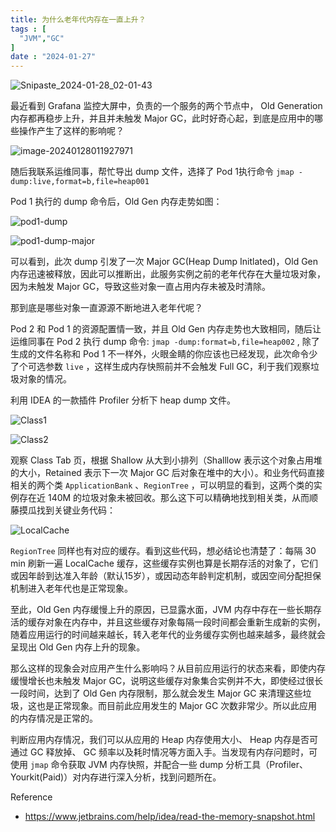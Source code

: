 ```yaml
---
title: 为什么老年代内存在一直上升？
tags : [
  "JVM","GC"
]
date : "2024-01-27"
---
```


![Snipaste_2024-01-28_02-01-43](https://img.goldpumpkin.life/1706378562136-imwE3HX.png)

最近看到 Grafana 监控大屏中，负责的一个服务的两个节点中， Old Generation 内存都再稳步上升，并且并未触发 Major GC，此时好奇心起，到底是应用中的哪些操作产生了这样的影响呢？

![image-20240128011927971](https://img.goldpumpkin.life/1706376978299-iSiu7HB.png)

随后我联系运维同事，帮忙导出 dump 文件，选择了 Pod 1执行命令 `jmap -dump:live,format=b,file=heap001`

Pod 1 执行的 dump 命令后，Old Gen 内存走势如图：

![pod1-dump](https://img.goldpumpkin.life/1706376992128-iBiHX8q.png)

![pod1-dump-major](https://img.goldpumpkin.life/1706376997745-iATDpCq.png)

可以看到，此次 dump 引发了一次 Major GC(Heap Dump Initlated)，Old Gen 内存迅速被释放，因此可以推断出，此服务实例之前的老年代存在大量垃圾对象，因为未触发 Major GC，导致这些对象一直占用内存未被及时清除。

那到底是哪些对象一直源源不断地进入老年代呢？

Pod 2 和 Pod 1 的资源配置情一致，并且 Old Gen 内存走势也大致相同，随后让运维同事在 Pod 2 执行 dump 命令: `jmap -dump:format=b,file=heap002` , 除了生成的文件名称和 Pod 1 不一样外，火眼金睛的你应该也已经发现，此次命令少了个可选参数 `live` ，这样生成内存快照前并不会触发 Full GC，利于我们观察垃圾对象的情况。

利用 IDEA 的一款插件 Profiler 分析下 heap dump 文件。

![Class1](https://img.goldpumpkin.life/1706377006227-io3ywox.png)

![Class2](https://img.goldpumpkin.life/1706377013144-iCuw5Cf.png)

观察 Class Tab 页，根据 Shallow 从大到小排列（Shalllow 表示这个对象占用堆的大小，Retained 表示下一次 Major GC 后对象在堆中的大小）。和业务代码直接相关的两个类 `ApplicationBank` 、`RegionTree` ，可以明显的看到，这两个类的实例存在近 140M 的垃圾对象未被回收。那么这下可以精确地找到相关类，从而顺藤摸瓜找到关键业务代码：

![LocalCache](https://img.goldpumpkin.life/1706377020392-i4ipmwu.png)

`RegionTree` 同样也有对应的缓存。看到这些代码，想必结论也清楚了：每隔 30 min 刷新一遍 LocalCache 缓存，这些缓存实例也算是长期存活的对象了，它们或因年龄到达准入年龄（默认15岁），或因动态年龄判定机制，或因空间分配担保机制进入老年代也是正常现象。

至此，Old Gen 内存缓慢上升的原因，已显露水面，JVM 内存中存在一些长期存活的缓存对象在内存中，并且这些缓存对象每隔一段时间都会重新生成新的实例，随着应用运行的时间越来越长，转入老年代的业务缓存实例也越来越多，最终就会呈现出 Old Gen 内存上升的现象。

那么这样的现象会对应用产生什么影响吗？从目前应用运行的状态来看，即使内存缓慢增长也未触发 Major GC，说明这些缓存对象集合实例并不大，即使经过很长一段时间，达到了 Old Gen 内存限制，那么就会发生 Major GC 来清理这些垃圾，这也是正常现象。而目前此应用发生的 Major GC 次数非常少。所以此应用的内存情况是正常的。

判断应用内存情况，我们可以从应用的 Heap 内存使用大小、 Heap 内存是否可通过 GC 释放掉、 GC 频率以及耗时情况等方面入手。当发现有内存问题时，可使用 `jmap` 命令获取 JVM 内存快照，并配合一些 dump 分析工具（Profiler、Yourkit(Paid)）对内存进行深入分析，找到问题所在。

Reference

- https://www.jetbrains.com/help/idea/read-the-memory-snapshot.html